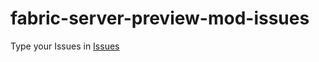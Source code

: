 # fabric-server-preview-mod-issues
Type your Issues in [Issues](https://github.com/Hennycraft52/fabric-server-preview-mod/issues)
